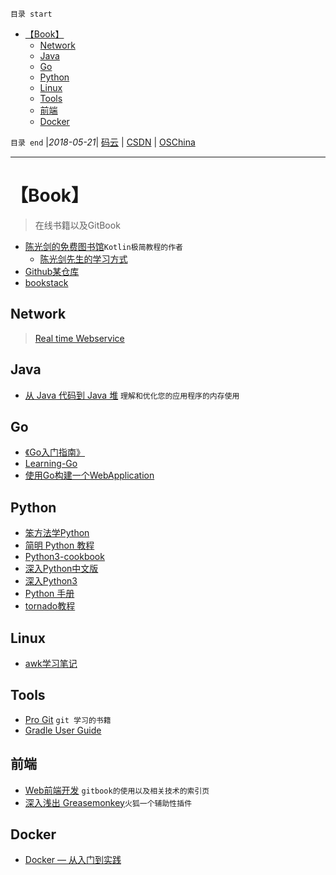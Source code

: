 `目录 start`
 
- [【Book】](#book)
    - [Network](#network)
    - [Java](#java)
    - [Go](#go)
    - [Python](#python)
    - [Linux](#linux)
    - [Tools](#tools)
    - [前端](#前端)
    - [Docker](#docker)

`目录 end` |_2018-05-21_| [码云](https://gitee.com/kcp1104) | [CSDN](http://blog.csdn.net/kcp606) | [OSChina](https://my.oschina.net/kcp1104)
****************************************
# 【Book】
> 在线书籍以及GitBook

- [陈光剑的免费图书馆](https://universsky.github.io/)`Kotlin极简教程的作者`
    - [陈光剑先生的学习方式](https://github.com/judasn/hexo-blog/blob/master/2016/02/My-Learning-Way.md) 
- [Github某仓库](https://github.com/EbookFoundation/free-programming-books)
- [bookstack](https://www.bookstack.cn/)

## Network
> [Real time Webservice](http://ceur-ws.org/Vol-601/EOMAS10_paper13.pdf)

## Java
- [从 Java 代码到 Java 堆](https://www.ibm.com/developerworks/cn/java/j-codetoheap/) `理解和优化您的应用程序的内存使用`

## Go
- [《Go入门指南》](https://github.com/Unknwon/the-way-to-go_ZH_CN)
- [Learning-Go](https://github.com/mikespook/Learning-Go-zh-cn)
- [使用Go构建一个WebApplication](https://github.com/astaxie/build-web-application-with-golang)

## Python
- [笨方法学Python](http://www.ttlsa.com/docs/learn-python-the-hard-way/)
- [简明 Python 教程](http://www.ttlsa.com/docs/jianming-python/python/)
- [Python3-cookbook](https://github.com/yidao620c/python3-cookbook)
- [深入Python中文版](http://www.ttlsa.com/docs/dive-into-python/)
- [深入Python3](http://www.ttlsa.com/docs/dive-into-python3/)
- [Python 手册](http://www.ttlsa.com/docs/python_hb/)
- [tornado教程](http://www.ttlsa.com/docs/tornado/)

## Linux
- [awk学习笔记](http://www.ttlsa.com/docs/awk/)

## Tools
- [Pro Git](https://git-scm.com/book/zh/v2) `git 学习的书籍`
- [Gradle User Guide](https://www.gitbook.com/book/dongchuan/gradle-user-guide-/details)

## 前端
- [Web前端开发](http://caibaojian.com/gitbook/format/cover.html) `gitbook的使用以及相关技术的索引页`
- [深入浅出 Greasemonkey](http://www.ttlsa.com/docs/greasemonkey/#basic.what)`火狐一个辅助性插件`

## Docker
- [Docker — 从入门到实践](https://www.gitbook.com/book/yeasy/docker_practice/details)